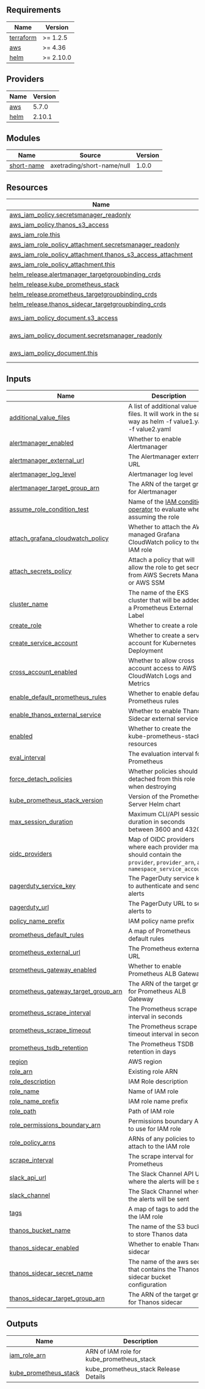 <!-- BEGIN_TF_DOCS -->
## Requirements

| Name | Version |
|------|---------|
| <a name="requirement_terraform"></a> [terraform](#requirement\_terraform) | >= 1.2.5 |
| <a name="requirement_aws"></a> [aws](#requirement\_aws) | >= 4.36 |
| <a name="requirement_helm"></a> [helm](#requirement\_helm) | >= 2.10.0 |

## Providers

| Name | Version |
|------|---------|
| <a name="provider_aws"></a> [aws](#provider\_aws) | 5.7.0 |
| <a name="provider_helm"></a> [helm](#provider\_helm) | 2.10.1 |

## Modules

| Name | Source | Version |
|------|--------|---------|
| <a name="module_short-name"></a> [short-name](#module\_short-name) | axetrading/short-name/null | 1.0.0 |

## Resources

| Name | Type |
|------|------|
| [aws_iam_policy.secretsmanager_readonly](https://registry.terraform.io/providers/hashicorp/aws/latest/docs/resources/iam_policy) | resource |
| [aws_iam_policy.thanos_s3_access](https://registry.terraform.io/providers/hashicorp/aws/latest/docs/resources/iam_policy) | resource |
| [aws_iam_role.this](https://registry.terraform.io/providers/hashicorp/aws/latest/docs/resources/iam_role) | resource |
| [aws_iam_role_policy_attachment.secretsmanager_readonly](https://registry.terraform.io/providers/hashicorp/aws/latest/docs/resources/iam_role_policy_attachment) | resource |
| [aws_iam_role_policy_attachment.thanos_s3_access_attachment](https://registry.terraform.io/providers/hashicorp/aws/latest/docs/resources/iam_role_policy_attachment) | resource |
| [aws_iam_role_policy_attachment.this](https://registry.terraform.io/providers/hashicorp/aws/latest/docs/resources/iam_role_policy_attachment) | resource |
| [helm_release.alertmanager_targetgroupbinding_crds](https://registry.terraform.io/providers/hashicorp/helm/latest/docs/resources/release) | resource |
| [helm_release.kube_prometheus_stack](https://registry.terraform.io/providers/hashicorp/helm/latest/docs/resources/release) | resource |
| [helm_release.prometheus_targetgroupbinding_crds](https://registry.terraform.io/providers/hashicorp/helm/latest/docs/resources/release) | resource |
| [helm_release.thanos_sidecar_targetgroupbinding_crds](https://registry.terraform.io/providers/hashicorp/helm/latest/docs/resources/release) | resource |
| [aws_iam_policy_document.s3_access](https://registry.terraform.io/providers/hashicorp/aws/latest/docs/data-sources/iam_policy_document) | data source |
| [aws_iam_policy_document.secretsmanager_readonly](https://registry.terraform.io/providers/hashicorp/aws/latest/docs/data-sources/iam_policy_document) | data source |
| [aws_iam_policy_document.this](https://registry.terraform.io/providers/hashicorp/aws/latest/docs/data-sources/iam_policy_document) | data source |

## Inputs

| Name | Description | Type | Default | Required |
|------|-------------|------|---------|:--------:|
| <a name="input_additional_value_files"></a> [additional\_value\_files](#input\_additional\_value\_files) | A list of additional value files. It will work in the same way as helm -f value1.yaml -f value2.yaml | `list(any)` | `[]` | no |
| <a name="input_alertmanager_enabled"></a> [alertmanager\_enabled](#input\_alertmanager\_enabled) | Whether to enable Alertmanager | `bool` | `false` | no |
| <a name="input_alertmanager_external_url"></a> [alertmanager\_external\_url](#input\_alertmanager\_external\_url) | The Alertmanager external URL | `string` | `null` | no |
| <a name="input_alertmanager_log_level"></a> [alertmanager\_log\_level](#input\_alertmanager\_log\_level) | Alertmanager log level | `string` | `"info"` | no |
| <a name="input_alertmanager_target_group_arn"></a> [alertmanager\_target\_group\_arn](#input\_alertmanager\_target\_group\_arn) | The ARN of the target group for Alertmanager | `string` | `null` | no |
| <a name="input_assume_role_condition_test"></a> [assume\_role\_condition\_test](#input\_assume\_role\_condition\_test) | Name of the [IAM condition operator](https://docs.aws.amazon.com/IAM/latest/UserGuide/reference_policies_elements_condition_operators.html) to evaluate when assuming the role | `string` | `"StringEquals"` | no |
| <a name="input_attach_grafana_cloudwatch_policy"></a> [attach\_grafana\_cloudwatch\_policy](#input\_attach\_grafana\_cloudwatch\_policy) | Whether to attach the AWS managed Grafana CloudWatch policy to the IAM role | `bool` | `false` | no |
| <a name="input_attach_secrets_policy"></a> [attach\_secrets\_policy](#input\_attach\_secrets\_policy) | Attach a policy that will allow the role to get secrets from AWS Secrets Manager or AWS SSM | `bool` | `true` | no |
| <a name="input_cluster_name"></a> [cluster\_name](#input\_cluster\_name) | The name of the EKS cluster that will be added as a Prometheus External Label | `string` | n/a | yes |
| <a name="input_create_role"></a> [create\_role](#input\_create\_role) | Whether to create a role | `bool` | `true` | no |
| <a name="input_create_service_account"></a> [create\_service\_account](#input\_create\_service\_account) | Whether to create a service account for Kubernetes Deployment | `bool` | `true` | no |
| <a name="input_cross_account_enabled"></a> [cross\_account\_enabled](#input\_cross\_account\_enabled) | Whether to allow cross account access to AWS CloudWatch Logs and Metrics | `bool` | `true` | no |
| <a name="input_enable_default_prometheus_rules"></a> [enable\_default\_prometheus\_rules](#input\_enable\_default\_prometheus\_rules) | Whether to enable default Prometheus rules | `bool` | `true` | no |
| <a name="input_enable_thanos_external_service"></a> [enable\_thanos\_external\_service](#input\_enable\_thanos\_external\_service) | Whether to enable Thanos Sidecar external service | `bool` | `false` | no |
| <a name="input_enabled"></a> [enabled](#input\_enabled) | Whether to create the kube-prometheus-stack resources | `bool` | `false` | no |
| <a name="input_eval_interval"></a> [eval\_interval](#input\_eval\_interval) | The evaluation interval for Prometheus | `string` | `"1m"` | no |
| <a name="input_force_detach_policies"></a> [force\_detach\_policies](#input\_force\_detach\_policies) | Whether policies should be detached from this role when destroying | `bool` | `true` | no |
| <a name="input_kube_prometheus_stack_version"></a> [kube\_prometheus\_stack\_version](#input\_kube\_prometheus\_stack\_version) | Version of the Prometheus Server Helm chart | `string` | `"50.3.1"` | no |
| <a name="input_max_session_duration"></a> [max\_session\_duration](#input\_max\_session\_duration) | Maximum CLI/API session duration in seconds between 3600 and 43200 | `number` | `null` | no |
| <a name="input_oidc_providers"></a> [oidc\_providers](#input\_oidc\_providers) | Map of OIDC providers where each provider map should contain the `provider`, `provider_arn`, and `namespace_service_accounts` | `any` | `{}` | no |
| <a name="input_pagerduty_service_key"></a> [pagerduty\_service\_key](#input\_pagerduty\_service\_key) | The PagerDuty service key to authenticate and send alerts | `string` | `null` | no |
| <a name="input_pagerduty_url"></a> [pagerduty\_url](#input\_pagerduty\_url) | The PagerDuty URL to send alerts to | `string` | `null` | no |
| <a name="input_policy_name_prefix"></a> [policy\_name\_prefix](#input\_policy\_name\_prefix) | IAM policy name prefix | `string` | `"eks-policy"` | no |
| <a name="input_prometheus_default_rules"></a> [prometheus\_default\_rules](#input\_prometheus\_default\_rules) | A map of Prometheus default rules | `map(any)` | `null` | no |
| <a name="input_prometheus_external_url"></a> [prometheus\_external\_url](#input\_prometheus\_external\_url) | The Prometheus external URL | `string` | `null` | no |
| <a name="input_prometheus_gateway_enabled"></a> [prometheus\_gateway\_enabled](#input\_prometheus\_gateway\_enabled) | Whether to enable Prometheus ALB Gateway | `bool` | `false` | no |
| <a name="input_prometheus_gateway_target_group_arn"></a> [prometheus\_gateway\_target\_group\_arn](#input\_prometheus\_gateway\_target\_group\_arn) | The ARN of the target group for Prometheus ALB Gateway | `string` | `null` | no |
| <a name="input_prometheus_scrape_interval"></a> [prometheus\_scrape\_interval](#input\_prometheus\_scrape\_interval) | The Prometheus scrape interval in seconds | `string` | `"30s"` | no |
| <a name="input_prometheus_scrape_timeout"></a> [prometheus\_scrape\_timeout](#input\_prometheus\_scrape\_timeout) | The Prometheus scrape timeout interval in seconds | `string` | `"10s"` | no |
| <a name="input_prometheus_tsdb_retention"></a> [prometheus\_tsdb\_retention](#input\_prometheus\_tsdb\_retention) | The Prometheus TSDB retention in days | `string` | `"5d"` | no |
| <a name="input_region"></a> [region](#input\_region) | AWS region | `string` | `"eu-west-2"` | no |
| <a name="input_role_arn"></a> [role\_arn](#input\_role\_arn) | Existing role ARN | `string` | `null` | no |
| <a name="input_role_description"></a> [role\_description](#input\_role\_description) | IAM Role description | `string` | `null` | no |
| <a name="input_role_name"></a> [role\_name](#input\_role\_name) | Name of IAM role | `string` | `null` | no |
| <a name="input_role_name_prefix"></a> [role\_name\_prefix](#input\_role\_name\_prefix) | IAM role name prefix | `string` | `null` | no |
| <a name="input_role_path"></a> [role\_path](#input\_role\_path) | Path of IAM role | `string` | `"/"` | no |
| <a name="input_role_permissions_boundary_arn"></a> [role\_permissions\_boundary\_arn](#input\_role\_permissions\_boundary\_arn) | Permissions boundary ARN to use for IAM role | `string` | `null` | no |
| <a name="input_role_policy_arns"></a> [role\_policy\_arns](#input\_role\_policy\_arns) | ARNs of any policies to attach to the IAM role | `set(string)` | `[]` | no |
| <a name="input_scrape_interval"></a> [scrape\_interval](#input\_scrape\_interval) | The scrape interval for Prometheus | `string` | `"15s"` | no |
| <a name="input_slack_api_url"></a> [slack\_api\_url](#input\_slack\_api\_url) | The Slack Channel API URL where the alerts will be sent | `string` | `null` | no |
| <a name="input_slack_channel"></a> [slack\_channel](#input\_slack\_channel) | The Slack Channel where the alerts will be sent | `string` | `"monitoring"` | no |
| <a name="input_tags"></a> [tags](#input\_tags) | A map of tags to add the the IAM role | `map(any)` | `{}` | no |
| <a name="input_thanos_bucket_name"></a> [thanos\_bucket\_name](#input\_thanos\_bucket\_name) | The name of the S3 bucket to store Thanos data | `string` | `null` | no |
| <a name="input_thanos_sidecar_enabled"></a> [thanos\_sidecar\_enabled](#input\_thanos\_sidecar\_enabled) | Whether to enable Thanos sidecar | `bool` | `false` | no |
| <a name="input_thanos_sidecar_secret_name"></a> [thanos\_sidecar\_secret\_name](#input\_thanos\_sidecar\_secret\_name) | The name of the aws secret that contains the Thanos sidecar bucket configuration | `string` | `null` | no |
| <a name="input_thanos_sidecar_target_group_arn"></a> [thanos\_sidecar\_target\_group\_arn](#input\_thanos\_sidecar\_target\_group\_arn) | The ARN of the target group for Thanos sidecar | `string` | `null` | no |

## Outputs

| Name | Description |
|------|-------------|
| <a name="output_iam_role_arn"></a> [iam\_role\_arn](#output\_iam\_role\_arn) | ARN of IAM role for kube\_prometheus\_stack |
| <a name="output_kube_prometheus_stack"></a> [kube\_prometheus\_stack](#output\_kube\_prometheus\_stack) | kube\_prometheus\_stack Release Details |
<!-- END_TF_DOCS -->